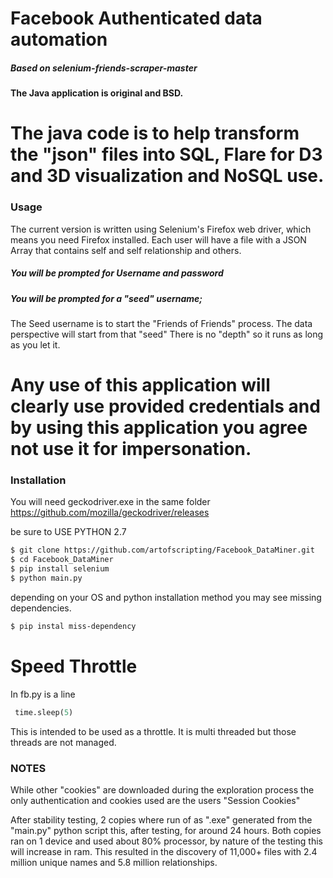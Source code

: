 # Facebook Authenticated data automation
##### Based on selenium-friends-scraper-master
#### The Java application is original and BSD.


# The java code is to help transform the "json" files into SQL, Flare for D3 and 3D visualization and NoSQL use.

### Usage
The current version is written using Selenium's Firefox web driver, which means you need Firefox installed. 
Each user will have a file with a JSON Array that contains self and self relationship and others. 
##### You will be prompted for Username and password
##### You will be prompted for a "seed" username;
The Seed username is to start the "Friends of Friends" process. The data perspective will start from that "seed"
There is no "depth" so it runs as long as you let it. 

#
# Any use of this application will clearly use provided credentials and by using this application you agree not use it for impersonation. 

### Installation
You will need geckodriver.exe in the same folder
https://github.com/mozilla/geckodriver/releases

be sure to USE PYTHON 2.7 

```bash
$ git clone https://github.com/artofscripting/Facebook_DataMiner.git
$ cd Facebook_DataMiner
$ pip install selenium
$ python main.py 
```
depending on your OS and python installation method you may see missing dependencies.
```bash
$ pip instal miss-dependency
```

# Speed Throttle
In fb.py is a line
```python
 time.sleep(5)
 ```
 This is intended to be used as a throttle. It is multi threaded but those threads are not managed. 

### NOTES
While other "cookies" are downloaded during the exploration process the only authentication and cookies used are the users "Session Cookies" 

 After stability testing, 2 copies where run of as ".exe" generated from the "main.py" python script this, after testing, for around 24 hours. Both copies ran on 1 device and used about 80% processor, by nature of the testing this will increase in ram.  This resulted in the discovery of 11,000+ files with 2.4 million unique names and 5.8 million relationships. 

